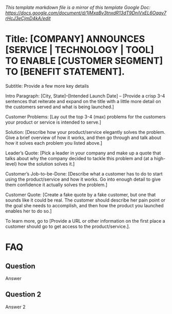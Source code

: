 _This template markdown file is a mirror of this template Google Doc: https://docs.google.com/document/d/1jMxaBv3tnxdR13dT9DniVxEL6Oqay7rHcJ3eCjmD4kA/edit_

# Title: [COMPANY] ANNOUNCES [SERVICE | TECHNOLOGY | TOOL] TO ENABLE [CUSTOMER SEGMENT] TO [BENEFIT STATEMENT].

Subtitle: Provide a few more key details

Intro Paragraph: [City, State]–[Intended Launch Date] – [Provide a crisp 3-4 sentences that reiterate and expand on the title with a little more detail on the customers served and what is being launched.]

Customer Problems: [Lay out the top 3-4 (max) problems for the customers your product or service is intended to serve.]

Solution: [Describe how your product/service elegantly solves the problem. Give a brief overview of how it works, and then go through and talk about how it solves each problem you listed above.]

Leader’s Quote: [Pick a leader in your company and make up a quote that talks about why the company decided to tackle this problem and (at a high-level) how the solution solves it.]

Customer’s Job-to-be-Done: [Describe what a customer has to do to start using the product/service and how it works. Go into enough detail to give them confidence it actually solves the problem.]

Customer Quote: [Create a fake quote by a fake customer, but one that sounds like it could be real. The customer should describe her pain point or the goal she needs to accomplish, and then how the product you launched enables her to do so.]

To learn more, go to [Provide a URL or other information on the first place a customer should go to get access to the product/service.].

# FAQ

## Question

Answer

## Question 2

Answer 2
